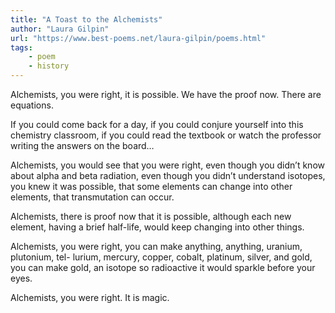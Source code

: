 ```yaml
---
title: "A Toast to the Alchemists"
author: "Laura Gilpin"
url: "https://www.best-poems.net/laura-gilpin/poems.html"
tags: 
    - poem
    - history
---
```


Alchemists,
you were right, it is
possible.
We have the proof now.
There are equations.

If you could come back
for a day, if you could
conjure yourself into
this chemistry classroom,
if you could read the
textbook or watch the
professor writing the
answers on the board…

Alchemists,
you would see that you
were right, even though
you didn’t know about
alpha and beta radiation,
even though you didn’t
understand isotopes,
you knew it was possible,
that some elements can
change into other elements,
that transmutation can
occur.

Alchemists,
there is proof now that
it is possible, although
each new element, having
a brief half-life, would
keep changing into other
things.

Alchemists,
you were right, you can
make anything, anything,
uranium, plutonium, tel-
lurium, mercury, copper,
cobalt, platinum, silver,
and gold, you can make
gold, an isotope so
radioactive it would
sparkle before your eyes.

Alchemists,
you were right.
It is magic.
